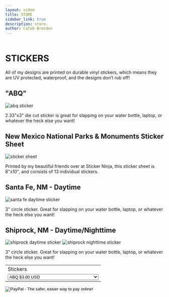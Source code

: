 ```yaml
---
layout: video
title: STORE
sidebar_link: true
description: store.
author: Caleb Brenden
---
```

<h1 class="page-title" style="padding-top: 1rem;">STICKERS</h1>







<p>All of my designs are printed on durable vinyl stickers, which means they are UV protected, waterproof, and the designs don’t rub off!</p>
<h2>"ABQ"</h2>
<img src="{{ site.baseurl }}/images/design/abq-sticker.jpg" alt="abq sticker">
<p>2.33"x3" die cut sticker is great for slapping on your water bottle, laptop, or whatever the heck else you want!</p>
<h2>New Mexico National Parks & Monuments Sticker Sheet</h2>
<img src="{{ site.baseurl }}/images/design/sticker-sheet.jpg" alt="sticker sheet">
<p>Printed by my beautiful friends over at Sticker Ninja, this sticker sheet is 8"x10", and consists of 13 individual stickers.</p>
<h2>Santa Fe, NM - Daytime</h2>
  <img src="{{ site.baseurl }}/images/design/santa-fe-day-sticker.jpg" alt="santa fe daytime sticker">
<p>3" circle sticker. Great for slapping on your water bottle, laptop, or whatever the heck else you want!</p>
<h2>Shiprock, NM - Daytime/Nighttime</h2>
<section id="photos">
  <img src="{{ site.baseurl }}/images/design/shiprock-day-sticker.jpg" alt="shiprock daytime sticker">
  <img src="{{ site.baseurl }}/images/design/shiprock-night-sticker.jpg" alt="shiprock nighttime sticker">
</section>
<p>3" circle sticker. Great for slapping on your water bottle, laptop, or whatever the heck else you want!</p>

<!-- PAYPAL BUTTON -->
<form target="paypal" action="https://www.paypal.com/cgi-bin/webscr" method="post">
<input type="hidden" name="cmd" value="_s-xclick">
<input type="hidden" name="hosted_button_id" value="UQA4V6R4QVEW6">
<table>
<tr><td><input type="hidden" name="on0" value="Stickers">Stickers</td></tr><tr><td><select name="os0">
  <option value="ABQ">ABQ $3.00 USD</option>
  <option value="NM National Parks & Monuments">NM National Parks & Monuments $9.99 USD</option>
  <option value="Santa Fe, NM (Daytime)">Santa Fe, NM (Daytime) $3.00 USD</option>
  <option value="Shiprock, NM (Daytime)">Shiprock, NM (Daytime) $3.00 USD</option>
  <option value="Shiprock, NM (Nighttime)">Shiprock, NM (Nighttime) $3.00 USD</option>
</select> </td></tr>
</table>
<input type="hidden" name="currency_code" value="USD">
<input type="image" src="https://www.paypalobjects.com/en_US/i/btn/btn_cart_LG.gif" border="0" name="submit" alt="PayPal - The safer, easier way to pay online!">
</form>


<script>
function currentDiv(n) {
  showDivs(slideIndex = n);
}

function showDivs(n) {
  var i;
  var x = document.getElementsByClassName("mySlides");
  var dots = document.getElementsByClassName("demo");
  if (n > x.length) {slideIndex = 1}
  if (n < 1) {slideIndex = x.length}
  for (i = 0; i < x.length; i++) {
    x[i].style.display = "none";
  }
  for (i = 0; i < dots.length; i++) {
    dots[i].className = dots[i].className.replace(" w3-opacity-off", "");
  }
  x[slideIndex-1].style.display = "block";
  dots[slideIndex-1].className += " w3-opacity-off";
}
</script>